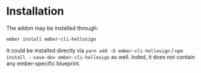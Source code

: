 # Installation

The addon may be installed through:
```
ember install ember-cli-hellosign
```

It could be installed directly via `yarn add -D ember-cli-hellosign` /
`npm install --save-dev ember-cli-hellosign` as well. Inded, it does not contain
any ember-specific blueprint.
